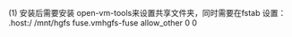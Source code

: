 (1) 安装后需要安装 open-vm-tools来设置共享文件夹，同时需要在fstab 设置：
     .host:/ /mnt/hgfs fuse.vmhgfs-fuse allow_other 0 0

